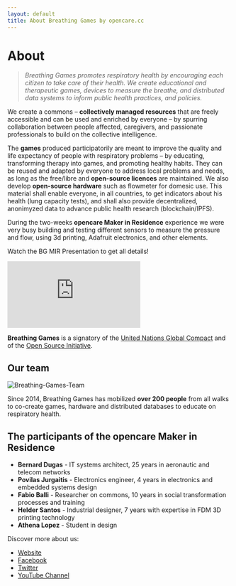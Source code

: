 ```yaml
---
layout: default
title: About Breathing Games by opencare.cc
---
```


# About

<blockquote><i>Breathing Games promotes respiratory health by encouraging each citizen to take care of their health. We create educational and therapeutic games, devices to measure the breathe, and distributed data systems to inform public health practices, and policies.</i></blockquote>

We create a commons – <b>collectively managed resources</b> that are freely accessible and can be used and enriched by everyone – by spurring collaboration between people affected, caregivers, and passionate professionals to build on the collective intelligence.

The <b>games</b> produced participatorily are meant to improve the quality and life expectancy of people with respiratory problems – by educating, transforming therapy into games, and promoting healthy habits. They can be reused and adapted by everyone to address local problems and needs, as long as the free/libre and <b>open-source licences</b> are maintained. We also develop <b>open-source hardware</b> such as flowmeter for domesic use. This material shall enable everyone, in all countries, to get indicators about his health (lung capacity tests), and shall also provide decentralized, anonimyzed data to advance public health research (blockchain/IPFS).

During the two-weeks <b>opencare Maker in Residence</b> experience we were very busy building and testing different sensors to measure the pressure and flow, using 3d printing, Adafruit electronics, and other elements.

Watch the BG MIR Presentation to get all details!

<iframe class="presentation" src="https://docs.google.com/presentation/d/e/2PACX-1vTTtnTWjSvHVg0bD4mz5sXdNH7VH6U3MsPW25n1zGWwb4qCPcDAGt4hVUOyB_b9eeGaj3FxBlP2yYEV/embed?start=false&loop=false&delayms=3000" frameborder="0" allowfullscreen="true" mozallowfullscreen="true" webkitallowfullscreen="true"></iframe>

<b>Breathing Games</b> is a signatory of the [United Nations Global Compact](https://www.unglobalcompact.org/what-is-gc/participants/84281) and of the [Open Source Initiative](https://opensource.org/node/829).

## Our team

<img src="https://opencarecc.github.io/breathinggames/assets/BG-about-img-team.jpg" alt="Breathing-Games-Team">

Since 2014, Breathing Games has mobilized <b>over 200 people</b> from all walks to co-create games, hardware and distributed databases to educate on respiratory health.

## The participants of the <b>opencare Maker in Residence</b>

* <b>Bernard Dugas</b> - IT systems architect, 25 years in aeronautic and telecom networks
* <b>Povilas Jurgaitis</b> - Electronics engineer, 4 years in electronics and embedded systems design
* <b>Fabio Balli</b> - Researcher on commons, 10 years in social transformation processes and training
* <b>Helder Santos</b> - Industrial designer, 7 years with expertise in FDM 3D printing technology
* <b>Athena Lopez</b> - Student in design

Discover more about us:

* [Website](www.breathinggames.net)
* [Facebook](https://www.facebook.com/breathinggames/)
* [Twitter](https://twitter.com/breathinggames?ref_src=twsrc%5Etfw&ref_url=http%3A%2F%2Fbreathinggames.net%2F%3Fq%3Den)
* [YouTube Channel](https://www.youtube.com/channel/UC2bK-LCBKF3SeFATwgg3U6g)
